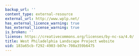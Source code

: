 ```yaml
---
backup_url: ''
content_type: external-resource
external_url: http://www.wplp.net/
has_external_licence_warning: true
has_external_license_warning: true
is_broken: ''
license: https://creativecommons.org/licenses/by-nc-sa/4.0/
title: West Philadelphia Landscape Project website
uid: 183a65cb-f292-4903-b07e-708a359b6475
---
```

